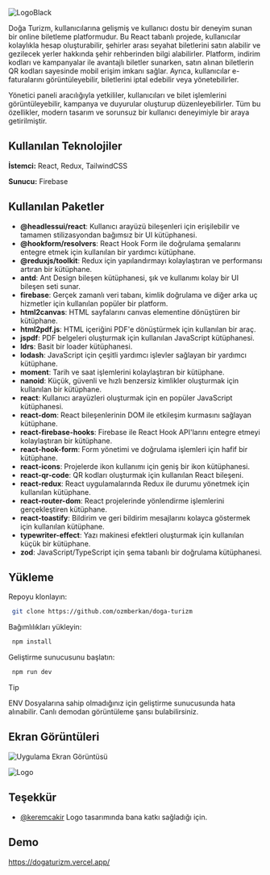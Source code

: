 ![LogoBlack](https://github.com/user-attachments/assets/4dad03b4-bf83-4e36-9bbf-7b000fe49c2f)

Doğa Turizm, kullanıcılarına gelişmiş ve kullanıcı dostu bir deneyim sunan bir online biletleme platformudur. Bu React tabanlı projede, kullanıcılar kolaylıkla hesap oluşturabilir, şehirler arası seyahat biletlerini satın alabilir ve gezilecek yerler hakkında şehir rehberinden bilgi alabilirler. Platform, indirim kodları ve kampanyalar ile avantajlı biletler sunarken, satın alınan biletlerin QR kodları sayesinde mobil erişim imkanı sağlar. Ayrıca, kullanıcılar e-faturalarını görüntüleyebilir, biletlerini iptal edebilir veya yönetebilirler.

Yönetici paneli aracılığıyla yetkililer, kullanıcıları ve bilet işlemlerini görüntüleyebilir, kampanya ve duyurular oluşturup düzenleyebilirler. Tüm bu özellikler, modern tasarım ve sorunsuz bir kullanıcı deneyimiyle bir araya getirilmiştir.

## Kullanılan Teknolojiler

**İstemci:** React, Redux, TailwindCSS

**Sunucu:** Firebase

## Kullanılan Paketler

- **@headlessui/react**: Kullanıcı arayüzü bileşenleri için erişilebilir ve tamamen stilizasyondan bağımsız bir UI kütüphanesi.
- **@hookform/resolvers**: React Hook Form ile doğrulama şemalarını entegre etmek için kullanılan bir yardımcı kütüphane.
- **@reduxjs/toolkit**: Redux için yapılandırmayı kolaylaştıran ve performansı artıran bir kütüphane.
- **antd**: Ant Design bileşen kütüphanesi, şık ve kullanımı kolay bir UI bileşen seti sunar.
- **firebase**: Gerçek zamanlı veri tabanı, kimlik doğrulama ve diğer arka uç hizmetler için kullanılan popüler bir platform.
- **html2canvas**: HTML sayfalarını canvas elementine dönüştüren bir kütüphane.
- **html2pdf.js**: HTML içeriğini PDF'e dönüştürmek için kullanılan bir araç.
- **jspdf**: PDF belgeleri oluşturmak için kullanılan JavaScript kütüphanesi.
- **ldrs**: Basit bir loader kütüphanesi.
- **lodash**: JavaScript için çeşitli yardımcı işlevler sağlayan bir yardımcı kütüphane.
- **moment**: Tarih ve saat işlemlerini kolaylaştıran bir kütüphane.
- **nanoid**: Küçük, güvenli ve hızlı benzersiz kimlikler oluşturmak için kullanılan bir kütüphane.
- **react**: Kullanıcı arayüzleri oluşturmak için en popüler JavaScript kütüphanesi.
- **react-dom**: React bileşenlerinin DOM ile etkileşim kurmasını sağlayan kütüphane.
- **react-firebase-hooks**: Firebase ile React Hook API'larını entegre etmeyi kolaylaştıran bir kütüphane.
- **react-hook-form**: Form yönetimi ve doğrulama işlemleri için hafif bir kütüphane.
- **react-icons**: Projelerde ikon kullanımı için geniş bir ikon kütüphanesi.
- **react-qr-code**: QR kodları oluşturmak için kullanılan React bileşeni.
- **react-redux**: React uygulamalarında Redux ile durumu yönetmek için kullanılan kütüphane.
- **react-router-dom**: React projelerinde yönlendirme işlemlerini gerçekleştiren kütüphane.
- **react-toastify**: Bildirim ve geri bildirim mesajlarını kolayca göstermek için kullanılan kütüphane.
- **typewriter-effect**: Yazı makinesi efektleri oluşturmak için kullanılan küçük bir kütüphane.
- **zod**: JavaScript/TypeScript için şema tabanlı bir doğrulama kütüphanesi.

## Yükleme

Repoyu klonlayın:

```bash
 git clone https://github.com/ozmberkan/doga-turizm
```

Bağımlılıkları yükleyin:

```bash
 npm install
```

Geliştirme sunucusunu başlatın:

```bash
 npm run dev
```

> [!TIP]
> ENV Dosyalarına sahip olmadığınız için geliştirme sunucusunda hata alınabilir. Canlı demodan görüntüleme şansı bulabilirsiniz.

## Ekran Görüntüleri

![Uygulama Ekran Görüntüsü](https://via.placeholder.com/468x300?text=App+Screenshot+Here)

![Logo](https://dev-to-uploads.s3.amazonaws.com/uploads/articles/th5xamgrr6se0x5ro4g6.png)

## Teşekkür

- [@keremcakir](https://www.instagram.com/ckrcreativecom/) Logo tasarımında bana katkı sağladığı için.

## Demo

https://dogaturizm.vercel.app/
